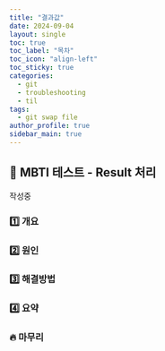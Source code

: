 ```yaml
---
title: "결과값"
date: 2024-09-04
layout: single
toc: true
toc_label: "목차"
toc_icon: "align-left"
toc_sticky: true
categories:
  - git
  - troubleshooting
  - til
tags:
  - git swap file
author_profile: true
sidebar_main: true
---
```


## :ledger: MBTI 테스트 - Result 처리
작성중

### :one: 개요


### :two: 원인


### :three: 해결방법


### :four: 요약

### :fire: 마무리
